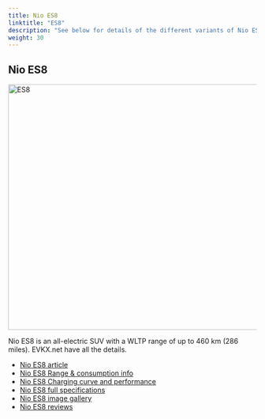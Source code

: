 ```yaml
---
title: Nio ES8
linktitle: "ES8"
description: "See below for details of the different variants of Nio ES8"
weight: 30
---
```

## Nio ES8

<a href="/models/nio/es8/es8/"><img src="https://media.evkx.net/multimedia/models/nio/es8/es8/main_1_st.jpg" width="800" height="497" alt="ES8" ></a>

Nio ES8 is an all-electric SUV with a WLTP range of up to 460 km (286 miles). EVKX.net have all the details. 

- [Nio ES8 article](/models/nio/es8/es8/)
- [Nio ES8 Range & consumption info](/models/nio/es8/es8/rangeandconsumption)
- [Nio ES8 Charging curve and performance](/models/nio/es8/es8/chargingcurve)
- [Nio ES8 full specifications](/models/nio/es8/es8/specifications)
- [Nio ES8 image gallery](/models/nio/es8/es8/gallery)
- [Nio ES8 reviews](/models/nio/es8/es8/reviews)

